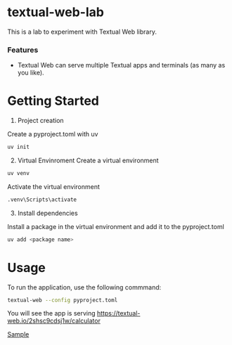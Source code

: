 # textual-web-lab
This is a lab to experiment with Textual Web library.

### Features
- Textual Web can serve multiple Textual apps and terminals (as many as you like).


# Getting Started

1.	Project creation

Create a pyproject.toml with uv
```bash
uv init 
```

2.	Virtual Envinroment
Create a virtual environment
```bash
uv venv
```
Activate the virtual environment
```bash
.venv\Scripts\activate
```

3.	Install dependencies

Install a package in the virtual environment and add it to the pyproject.toml
```bash
uv add <package name>
```
# Usage
To run the application, use the following commmand:
```bash
textual-web --config pyproject.toml
```

 You will see the app is serving https://textual-web.io/2shsc9cdsj1w/calculator

 [Sample](docs/demo.png)